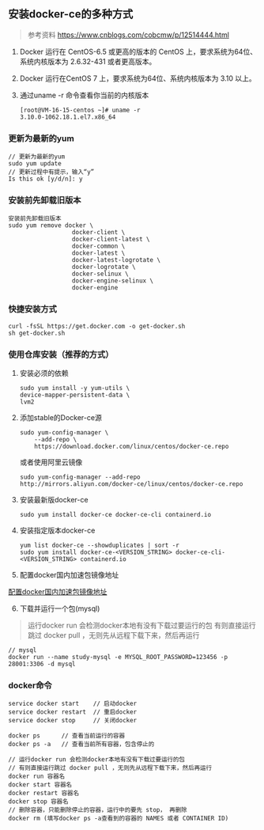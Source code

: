 ## 安装docker-ce的多种方式
> 参考资料 https://www.cnblogs.com/cobcmw/p/12514444.html
1. Docker 运行在 CentOS-6.5 或更高的版本的 CentOS 上，要求系统为64位、系统内核版本为 2.6.32-431 或者更高版本。

2. Docker 运行在CentOS 7 上，要求系统为64位、系统内核版本为 3.10 以上。

3. 通过uname -r 命令查看你当前的内核版本
    ```
    [root@VM-16-15-centos ~]# uname -r
    3.10.0-1062.18.1.el7.x86_64
    ```

### 更新为最新的yum

```
// 更新为最新的yum
sudo yum update
// 更新过程中有提示，输入“y”
Is this ok [y/d/n]: y
```

### 安装前先卸载旧版本

```
安装前先卸载旧版本
sudo yum remove docker \
                  docker-client \
                  docker-client-latest \
                  docker-common \
                  docker-latest \
                  docker-latest-logrotate \
                  docker-logrotate \
                  docker-selinux \
                  docker-engine-selinux \
                  docker-engine
```

### 快捷安装方式

```
curl -fsSL https://get.docker.com -o get-docker.sh
sh get-docker.sh
```

### 使用仓库安装（推荐的方式）

1. 安装必须的依赖

    ```
    sudo yum install -y yum-utils \
    device-mapper-persistent-data \
    lvm2
    ```

2. 添加stable的Docker-ce源

    ```
    sudo yum-config-manager \
        --add-repo \
        https://download.docker.com/linux/centos/docker-ce.repo
    ```

    或者使用阿里云镜像

    ```
    sudo yum-config-manager --add-repo http://mirrors.aliyun.com/docker-ce/linux/centos/docker-ce.repo
    ```

3. 安装最新版docker-ce

    ```
    sudo yum install docker-ce docker-ce-cli containerd.io
    ```

4. 安装指定版本docker-ce

    ```
    yum list docker-ce --showduplicates | sort -r
    sudo yum install docker-ce-<VERSION_STRING> docker-ce-cli-<VERSION_STRING> containerd.io
    ```




5. 配置docker国内加速包镜像地址 

[配置docker国内加速包镜像地址](配置docker国内加速包镜像地址.md)


6. 下载并运行一个包(mysql)
> 运行docker run 会检测docker本地有没有下载过要运行的包
> 有则直接运行跳过 docker pull ，无则先从远程下载下来，然后再运行

```
// mysql
docker run --name study-mysql -e MYSQL_ROOT_PASSWORD=123456 -p 28001:3306 -d mysql
```



### docker命令

```
service docker start    // 启动docker
service docker restart  // 重启docker
service docker stop     // 关闭docker

docker ps      // 查看当前运行的容器   
docker ps -a   // 查看当前所有容器，包含停止的

// 运行docker run 会检测docker本地有没有下载过要运行的包
// 有则直接运行跳过 docker pull ，无则先从远程下载下来，然后再运行
docker run 容器名
docker start 容器名
docker restart 容器名
docker stop 容器名
// 删除容器，只能删除停止的容器，运行中的要先 stop， 再删除
docker rm (填写docker ps -a查看到的容器的 NAMES 或者 CONTAINER ID)
```
